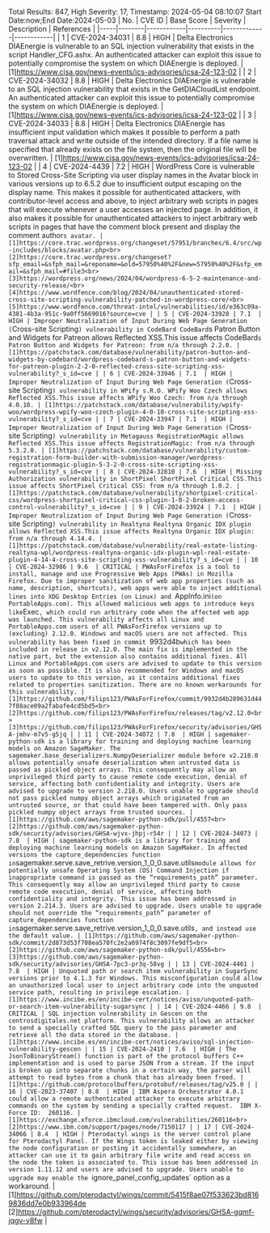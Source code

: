 Total Results: 847, High Severity: 17, Timestamp: 2024-05-04 08:10:07
Start Date:now;End Date:2024-05-03
| No. | CVE ID | Base Score | Severity | Description | References |
|-----|--------|------------|----------|-------------|------------|
| 1 | CVE-2024-34031 | 8.8  | HIGH | Delta Electronics DIAEnergie is vulnerable to an SQL injection vulnerability that exists in the script Handler_CFG.ashx. An authenticated attacker can exploit this issue to potentially compromise the system on which DIAEnergie is deployed. | [1]https://www.cisa.gov/news-events/ics-advisories/icsa-24-123-02 |
| 2 | CVE-2024-34032 | 8.8  | HIGH | Delta Electronics DIAEnergie is vulnerable to an SQL injection vulnerability that exists in the GetDIACloudList endpoint. An authenticated attacker can exploit this issue to potentially compromise the system on which DIAEnergie is deployed. | [1]https://www.cisa.gov/news-events/ics-advisories/icsa-24-123-02 |
| 3 | CVE-2024-34033 | 8.8  | HIGH | Delta Electronics DIAEnergie has insufficient input validation which makes it possible to perform a path traversal attack and write outside of the intended directory. If a file name is specified that already exists on the file system, then the original file will be overwritten. | [1]https://www.cisa.gov/news-events/ics-advisories/icsa-24-123-02 |
| 4 | CVE-2024-4439 | 7.2  | HIGH | WordPress Core is vulnerable to Stored Cross-Site Scripting via user display names in the Avatar block in various versions up to 6.5.2 due to insufficient output escaping on the display name. This makes it possible for authenticated attackers, with contributor-level access and above, to inject arbitrary web scripts in pages that will execute whenever a user accesses an injected page. In addition, it also makes it possible for unauthenticated attackers to inject arbitrary web scripts in pages that have the comment block present and display the comment author`s avatar. | [1]https://core.trac.wordpress.org/changeset/57951/branches/6.4/src/wp-includes/blocks/avatar.php<br>[2]https://core.trac.wordpress.org/changeset?sfp_email=&sfph_mail=&reponame=&old=57950%40%2F&new=57950%40%2F&sfp_email=&sfph_mail=#file3<br>[3]https://wordpress.org/news/2024/04/wordpress-6-5-2-maintenance-and-security-release/<br>[4]https://www.wordfence.com/blog/2024/04/unauthenticated-stored-cross-site-scripting-vulnerability-patched-in-wordpress-core/<br>[5]https://www.wordfence.com/threat-intel/vulnerabilities/id/e363c09a-4381-4b3a-951c-9a0ff5669016?source=cve |
| 5 | CVE-2024-33928 | 7.1  | HIGH | Improper Neutralization of Input During Web Page Generation (`Cross-site Scripting`) vulnerability in CodeBard CodeBard`s Patron Button and Widgets for Patreon allows Reflected XSS.This issue affects CodeBard`s Patron Button and Widgets for Patreon: from n/a through 2.2.0. | [1]https://patchstack.com/database/vulnerability/patron-button-and-widgets-by-codebard/wordpress-codebard-s-patron-button-and-widgets-for-patreon-plugin-2-2-0-reflected-cross-site-scripting-xss-vulnerability?_s_id=cve |
| 6 | CVE-2024-33946 | 7.1  | HIGH | Improper Neutralization of Input During Web Page Generation (`Cross-site Scripting`) vulnerability in WPify s.R.O. WPify Woo Czech allows Reflected XSS.This issue affects WPify Woo Czech: from n/a through 4.0.10. | [1]https://patchstack.com/database/vulnerability/wpify-woo/wordpress-wpify-woo-czech-plugin-4-0-10-cross-site-scripting-xss-vulnerability?_s_id=cve |
| 7 | CVE-2024-33947 | 7.1  | HIGH | Improper Neutralization of Input During Web Page Generation (`Cross-site Scripting`) vulnerability in Metagauss RegistrationMagic allows Reflected XSS.This issue affects RegistrationMagic: from n/a through 5.3.2.0. | [1]https://patchstack.com/database/vulnerability/custom-registration-form-builder-with-submission-manager/wordpress-registrationmagic-plugin-5-3-2-0-cross-site-scripting-xss-vulnerability?_s_id=cve |
| 8 | CVE-2024-32810 | 7.6  | HIGH | Missing Authorization vulnerability in ShortPixel ShortPixel Critical CSS.This issue affects ShortPixel Critical CSS: from n/a through 1.0.2. | [1]https://patchstack.com/database/vulnerability/shortpixel-critical-css/wordpress-shortpixel-critical-css-plugin-1-0-2-broken-access-control-vulnerability?_s_id=cve |
| 9 | CVE-2024-33924 | 7.1  | HIGH | Improper Neutralization of Input During Web Page Generation (`Cross-site Scripting`) vulnerability in Realtyna Realtyna Organic IDX plugin allows Reflected XSS.This issue affects Realtyna Organic IDX plugin: from n/a through 4.14.4. | [1]https://patchstack.com/database/vulnerability/real-estate-listing-realtyna-wpl/wordpress-realtyna-organic-idx-plugin-wpl-real-estate-plugin-4-14-4-cross-site-scripting-xss-vulnerability?_s_id=cve |
| 10 | CVE-2024-32986 | 9.6  | CRITICAL | PWAsForFirefox is a tool to install, manage and use Progressive Web Apps (PWAs) in Mozilla Firefox. Due to improper sanitization of web app properties (such as name, description, shortcuts), web apps were able to inject additional lines into XDG Desktop Entries (on Linux) and `AppInfo.ini` (on PortableApps.com). This allowed malicious web apps to introduce keys like `Exec`, which could run arbitrary code when the affected web app was launched. This vulnerability affects all Linux and PortableApps.com users of all PWAsForFirefox versions up to (excluding) 2.12.0. Windows and macOS users are not affected. This vulnerability has been fixed in commit `9932d4b` which has been included in release in v2.12.0. The main fix is implemented in the native part, but the extension also contains additional fixes. All Linux and PortableApps.com users are advised to update to this version as soon as possible. It is also recommended for Windows and macOS users to update to this version, as it contains additional fixes related to properties sanitization. There are no known workarounds for this vulnerability. | [1]https://github.com/filips123/PWAsForFirefox/commit/9932d4b289631d447f88ace09a2fabafe4cd5bd5<br>[2]https://github.com/filips123/PWAsForFirefox/releases/tag/v2.12.0<br>[3]https://github.com/filips123/PWAsForFirefox/security/advisories/GHSA-jmhv-m7v5-g5jq |
| 11 | CVE-2024-34072 | 7.8  | HIGH | sagemaker-python-sdk is a library for training and deploying machine learning models on Amazon SageMaker. The sagemaker.base_deserializers.NumpyDeserializer module before v2.218.0 allows potentially unsafe deserialization when untrusted data is passed as pickled object arrays. This consequently may allow an unprivileged third party to cause remote code execution, denial of service, affecting both confidentiality and integrity. Users are advised to upgrade to version 2.218.0. Users unable to upgrade should not pass pickled numpy object arrays which originated from an untrusted source, or that could have been tampered with. Only pass pickled numpy object arrays from trusted sources. | [1]https://github.com/aws/sagemaker-python-sdk/pull/4557<br>[2]https://github.com/aws/sagemaker-python-sdk/security/advisories/GHSA-wjvx-jhpj-r54r |
| 12 | CVE-2024-34073 | 7.8  | HIGH | sagemaker-python-sdk is a library for training and deploying machine learning models on Amazon SageMaker. In affected versions the capture_dependencies function in `sagemaker.serve.save_retrive.version_1_0_0.save.utils` module allows for potentially unsafe Operating System (OS) Command Injection if inappropriate command is passed as the “requirements_path” parameter. This consequently may allow an unprivileged third party to cause remote code execution, denial of service, affecting both confidentiality and integrity. This issue has been addressed in version 2.214.3. Users are advised to upgrade. Users unable to upgrade should not override the “requirements_path” parameter of capture_dependencies function in `sagemaker.serve.save_retrive.version_1_0_0.save.utils`, and instead use the default value. | [1]https://github.com/aws/sagemaker-python-sdk/commit/2d873d53f708ea570fc2e2a6974f8c3097fe9df5<br>[2]https://github.com/aws/sagemaker-python-sdk/pull/4556<br>[3]https://github.com/aws/sagemaker-python-sdk/security/advisories/GHSA-7pc3-pr3q-58vg |
| 13 | CVE-2024-4461 | 7.8  | HIGH | Unquoted path or search item vulnerability in SugarSync versions prior to 4.1.3 for Windows. This misconfiguration could allow an unauthorized local user to inject arbitrary code into the unquoted service path, resulting in privilege escalation. | [1]https://www.incibe.es/en/incibe-cert/notices/aviso/unquoted-path-or-search-item-vulnerability-sugarsync |
| 14 | CVE-2024-4466 | 9.8  | CRITICAL | SQL injection vulnerability in Gescen on the centrosdigitales.net platform. This vulnerability allows an attacker to send a specially crafted SQL query to the pass parameter and retrieve all the data stored in the database. | [1]https://www.incibe.es/en/incibe-cert/notices/aviso/sql-injection-vulnerability-gescen |
| 15 | CVE-2024-2410 | 7.6  | HIGH | The JsonToBinaryStream() function is part of the protocol buffers C++ implementation and is used to parse JSON from a stream. If the input is broken up into separate chunks in a certain way, the parser will attempt to read bytes from a chunk that has already been freed. | [1]https://github.com/protocolbuffers/protobuf/releases/tag/v25.0 |
| 16 | CVE-2023-37407 | 8.8  | HIGH | IBM Aspera Orchestrator 4.0.1 could allow a remote authenticated attacker to execute arbitrary commands on the system by sending a specially crafted request.  IBM X-Force ID:  260116. | [1]https://exchange.xforce.ibmcloud.com/vulnerabilities/260116<br>[2]https://www.ibm.com/support/pages/node/7150117 |
| 17 | CVE-2024-34066 | 8.4  | HIGH | Pterodactyl wings is the server control plane for Pterodactyl Panel. If the Wings token is leaked either by viewing the node configuration or posting it accidentally somewhere, an attacker can use it to gain arbitrary file write and read access on the node the token is associated to. This issue has been addressed in version 1.11.12 and users are advised to upgrade. Users unable to upgrade may enable the `ignore_panel_config_updates` option as a workaround. | [1]https://github.com/pterodactyl/wings/commit/5415f8ae07f533623bd8169836dd7e0b933964de<br>[2]https://github.com/pterodactyl/wings/security/advisories/GHSA-gqmf-jqgv-v8fw |
